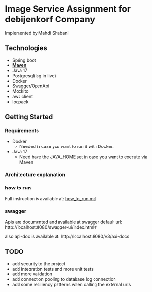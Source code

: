 # Image Service Assignment for debijenkorf Company

Implemented by Mahdi Shabani

## Technologies

- Spring boot
- **[Maven](https://maven.apache.org/)**
- Java 17
- Postgresql(log in live)
- Docker
- Swagger/OpenApi
- Mockito
- aws client
- logback

## Getting Started

### Requirements

- Docker
  - Needed in case you want to run it with Docker.
- Java 17
  - Need have the JAVA_HOME set in case you want to execute via Maven

### Architecture explanation

### how to run

Full instruction is available at: [how_to_run.md](how_to_run.md)

### swagger

Apis are documented and available at swagger default url:
http://localhost:8080/swagger-ui/index.html#

also api-doc is available at:
http://localhost:8080/v3/api-docs

## TODO
- add security to the project
- add integration tests and more unit tests
- add more validation
- add connection pooling to database log connection
- add some resiliency patterns when calling the external urls
